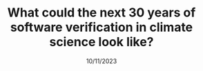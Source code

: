 ---
title: What could the next 30 years of software verification in climate science look like?
month: November
date: 10/11/2023
year: 2023
pos: 3
venue: "Workshop on Correctness and Reproducibility for Climate and Weatehr Software, NCAR, Colorado"
event-url: https://ncar.github.io/correctness-workshop/
slides-pdf: slides/climate-science-verification-slides.pdf
---